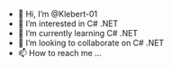 - 👋 Hi, I’m @Klebert-01
- 👀 I’m interested in C# .NET
- 🌱 I’m currently learning C# .NET
- 💞️ I’m looking to collaborate on C# .NET
- 📫 How to reach me ...

<!---
Klebert-01/Klebert-01 is a ✨ special ✨ repository because its `README.md` (this file) appears on your GitHub profile.
You can click the Preview link to take a look at your changes.
--->
